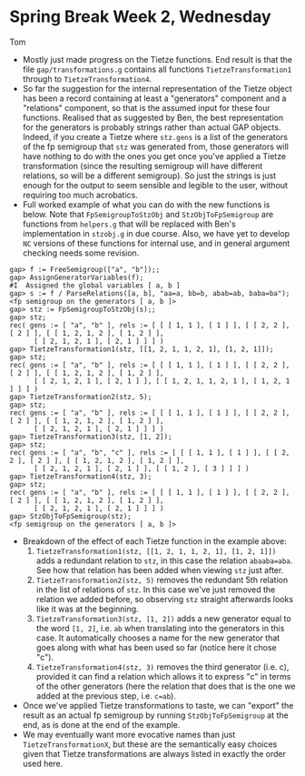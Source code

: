 # Spring Break Week 2, Wednesday

Tom

- Mostly just made progress on the Tietze functions. End result is that the file `gap/transformations.g` contains all functions
  `TietzeTransformation1` through to `TietzeTransformation4`.
- So far the suggestion for the internal representation of the Tietze object has been a record containing at least a "generators"
  component and a "relations" component, so that is the assumed input for these four functions. Realised that as suggested by Ben,
  the best representation for the generators is probably strings rather than actual GAP objects. Indeed, if you create a Tietze
  where `stz.gens` is a list of the generators of the fp semigroup that `stz` was generated from, those generators will have
  nothing to do with the ones you get once you've applied a Tietze transformation (since the resulting semigroup will have different
  relations, so will be a different semigroup). So just the strings is just enough for the output to seem sensible and legible to
  the user, without requiring too much acrobatics.
- Full worked example of what you can do with the new functions is below. Note that `FpSemigroupToStzObj` and `StzObjToFpSemigroup` are
  functions from `helpers.g` that will be replaced with Ben's implementation in `stzobj.g` in due course. Also, we have yet to
  develop `NC` versions of these functions for internal use, and in general argument checking needs some revision.
```
gap> f := FreeSemigroup(["a", "b"]);;
gap> AssignGeneratorVariables(f);
#I  Assigned the global variables [ a, b ]
gap> s := f / ParseRelations([a, b], "aa=a, bb=b, abab=ab, baba=ba");
<fp semigroup on the generators [ a, b ]>
gap> stz := FpSemigroupToStzObj(s);;
gap> stz;
rec( gens := [ "a", "b" ], rels := [ [ [ 1, 1 ], [ 1 ] ], [ [ 2, 2 ], [ 2 ] ], [ [ 1, 2, 1, 2 ], [ 1, 2 ] ],
      [ [ 2, 1, 2, 1 ], [ 2, 1 ] ] ] )
gap> TietzeTransformation1(stz, [[1, 2, 1, 1, 2, 1], [1, 2, 1]]);
gap> stz;
rec( gens := [ "a", "b" ], rels := [ [ [ 1, 1 ], [ 1 ] ], [ [ 2, 2 ], [ 2 ] ], [ [ 1, 2, 1, 2 ], [ 1, 2 ] ],
      [ [ 2, 1, 2, 1 ], [ 2, 1 ] ], [ [ 1, 2, 1, 1, 2, 1 ], [ 1, 2, 1 ] ] ] )
gap> TietzeTransformation2(stz, 5);
gap> stz;
rec( gens := [ "a", "b" ], rels := [ [ [ 1, 1 ], [ 1 ] ], [ [ 2, 2 ], [ 2 ] ], [ [ 1, 2, 1, 2 ], [ 1, 2 ] ],
      [ [ 2, 1, 2, 1 ], [ 2, 1 ] ] ] )
gap> TietzeTransformation3(stz, [1, 2]);
gap> stz;
rec( gens := [ "a", "b", "c" ], rels := [ [ [ 1, 1 ], [ 1 ] ], [ [ 2, 2 ], [ 2 ] ], [ [ 1, 2, 1, 2 ], [ 1, 2 ] ],
      [ [ 2, 1, 2, 1 ], [ 2, 1 ] ], [ [ 1, 2 ], [ 3 ] ] ] )
gap> TietzeTransformation4(stz, 3);
gap> stz;
rec( gens := [ "a", "b" ], rels := [ [ [ 1, 1 ], [ 1 ] ], [ [ 2, 2 ], [ 2 ] ], [ [ 1, 2, 1, 2 ], [ 1, 2 ] ],
      [ [ 2, 1, 2, 1 ], [ 2, 1 ] ] ] )
gap> StzObjToFpSemigroup(stz);
<fp semigroup on the generators [ a, b ]>
```
- Breakdown of the effect of each Tietze function in the example above:
  1. `TietzeTransformation1(stz, [[1, 2, 1, 1, 2, 1], [1, 2, 1]])` adds a redundant relation to `stz`, in this case the relation `abaaba=aba`. See
     how that relation has been added when viewing `stz` just after. 
  2. `TietzeTransformation2(stz, 5)` removes the redundant 5th relation in the list of relations of `stz`. In this case we've
     just removed the relation we added before, so observing `stz` straight afterwards looks like it was at the beginning.
  3. `TietzeTransformation3(stz, [1, 2])` adds a new generator equal to the word `[1, 2]`, i.e. `ab` when translating into the generators in this case.
     It automatically chooses a name for the new generator that goes along with what has been used so far (notice here it chose "c").
  4. `TietzeTransformation4(stz, 3)` removes the third generator (i.e. c), provided it can find a relation which allows it to express "c" in terms of
     the other generators (here the relation that does that is the one we added at the previous step, i.e. `c=ab`).
- Once we've applied Tietze transformations to taste, we can "export" the result as an actual fp semigroup by running `StzObjToFpSemigroup` at the end,
  as is done at the end of the example.
- We may eventually want more evocative names than just `TietzeTransformationX`, but these are the semantically easy choices given that Tietze transformations
  are always listed in exactly the order used here.
